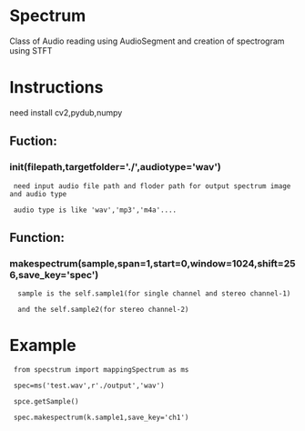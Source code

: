 # Spectrum
Class of Audio reading using AudioSegment and creation of spectrogram using STFT
# Instructions
need install cv2,pydub,numpy

## Fuction: 
###    __init__(filepath,targetfolder='./',audiotype='wav') 

     need input audio file path and floder path for output spectrum image and audio type

     audio type is like 'wav','mp3','m4a'....


## Function: 
###    makespectrum(sample,span=1,start=0,window=1024,shift=256,save_key='spec')

      sample is the self.sample1(for single channel and stereo channel-1) 
      
      and the self.sample2(for stereo channel-2)


# Example

     from specstrum import mappingSpectrum as ms
     
     spec=ms('test.wav',r'./output','wav')
     
     spce.getSample()
     
     spec.makespectrum(k.sample1,save_key='ch1')
